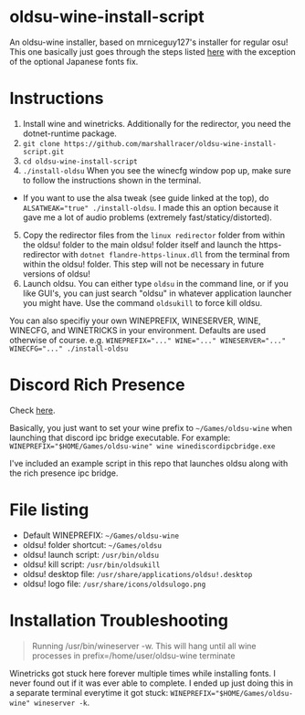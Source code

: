 # oldsu-wine-install-script

An oldsu-wine installer, based on mrniceguy127's installer for regular osu! This one basically just goes through the steps listed [here](https://osu.ppy.sh/community/forums/topics/367783) with the exception of the optional Japanese fonts fix.

# Instructions

1. Install wine and winetricks. Additionally for the redirector, you need the dotnet-runtime package.
2. `git clone https://github.com/marshallracer/oldsu-wine-install-script.git`
3. `cd oldsu-wine-install-script`
4. `./install-oldsu` When you see the winecfg window pop up, make sure to follow the instructions shown in the terminal.
  * If you want to use the alsa tweak (see guide linked at the top), do `ALSATWEAK="true" ./install-oldsu`. I made this an option because it gave me a lot of audio problems (extremely fast/staticy/distorted).
5. Copy the redirector files from the `linux redirector` folder from within the oldsu! folder to the main oldsu! folder itself and launch the https-redirector with `dotnet flandre-https-linux.dll` from the terminal from within the oldsu! folder. This step will not be necessary in future versions of oldsu!
6. Launch oldsu. You can either type `oldsu` in the command line, or if you like GUI's, you can just search "oldsu" in whatever application launcher you might have. Use the command `oldsukill` to force kill oldsu.

You can also specifiy your own WINEPREFIX, WINESERVER, WINE, WINECFG, and WINETRICKS in your environment. Defaults are used otherwise of course. e.g. `WINEPREFIX="..." WINE="..." WINESERVER="..." WINECFG="..." ./install-oldsu`

# Discord Rich Presence

Check [here](https://osu.ppy.sh/community/forums/topics/1005264?start=7313104).

Basically, you just want to set your wine prefix to `~/Games/oldsu-wine` when launching that discord ipc bridge executable. For example: `WINEPREFIX="$HOME/Games/oldsu-wine" wine winediscordipcbridge.exe `

I've included an example script in this repo that launches oldsu along with the rich presence ipc bridge.

# File listing

- Default WINEPREFIX: `~/Games/oldsu-wine`
- oldsu! folder shortcut: `~/Games/oldsu`
- oldsu! launch script: `/usr/bin/oldsu`
- oldsu! kill script: `/usr/bin/oldsukill`
- oldsu! desktop file: `/usr/share/applications/oldsu!.desktop`
- oldsu! logo file: `/usr/share/icons/oldsulogo.png`


# Installation Troubleshooting

> Running /usr/bin/wineserver -w. This will hang until all wine processes in prefix=/home/user/oldsu-wine terminate

Winetricks got stuck here forever multiple times while installing fonts. I never found out if it was ever able to complete. I ended up just doing this in a separate terminal everytime it got stuck: `WINEPREFIX="$HOME/Games/oldsu-wine" wineserver -k`.
